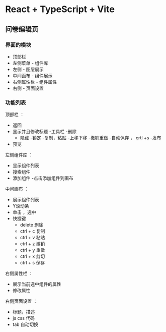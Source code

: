 # React + TypeScript + Vite



## 问卷编辑页

### 界面的模块

- 顶部栏
- 左侧菜单 - 组件库
- 左侧 -   图层展示
- 中间画布 - 组件展示
- 右侧属性栏 - 组件属性
- 右侧 - 页面设置

### 功能列表

顶部栏 ：
- 返回
- 显示并且修改标题
-工具栏 
    -删除
    - 隐藏
    -锁定
    -复制，粘贴
    -上移下移
    -撤销重做
-自动保存 ， crtl +s 
-发布
- 预览 

左侧组件库 ：
 - 显示组件列表
 - 搜索组件
 - 添加组件
 -点击添加组件到画布

 中间画布 ：
 - 展示组件列表
 - Y滚动条
 - 单击 ，选中
 -  快捷键 
     - delete 删除
     - ctrl + c 复制
     - ctrl + v 粘贴
     - ctrl + z 撤销
     - ctrl + y 重做
     - ctrl + x 剪切
     - ctrl + s 保存

右侧属性栏 ：
 - 展示当前选中组件的属性
 - 修改属性

 右侧页面设置 ：
 - 标题，描述
 - js css 代码
 - tab 自动切换


